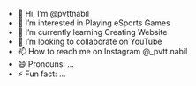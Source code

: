 - 👋 Hi, I’m @pvttnabil
- 👀 I’m interested in Playing eSports Games
- 🌱 I’m currently learning Creating Website 
- 💞️ I’m looking to collaborate on YouTube 
- 📫 How to reach me on Instagram @_pvtt.nabil
- 😄 Pronouns: ...
- ⚡ Fun fact: ...

<!---
pvttnabil/pvttnabil is a ✨ special ✨ repository because its `README.md` (this file) appears on your GitHub profile.
You can click the Preview link to take a look at your changes.
--->
